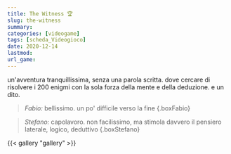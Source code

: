 ```yaml
---
title: The Witness 🏆
slug: the-witness
summary: 
categories: [videogame]
tags: [scheda_Videogioco]
date: 2020-12-14
lastmod: 
url_game: 
---
```

un'avventura tranquillissima, senza una parola scritta.
dove cercare di risolvere i 200 enigmi con la sola forza della mente e della deduzione. e un dito.

> *Fabio:* bellissimo. un po' difficile verso la fine
{.boxFabio}

> *Stefano:* capolavoro. non facilissimo, ma stimola davvero il pensiero laterale, logico, deduttivo
{.boxStefano}

{{< gallery "gallery" >}}
